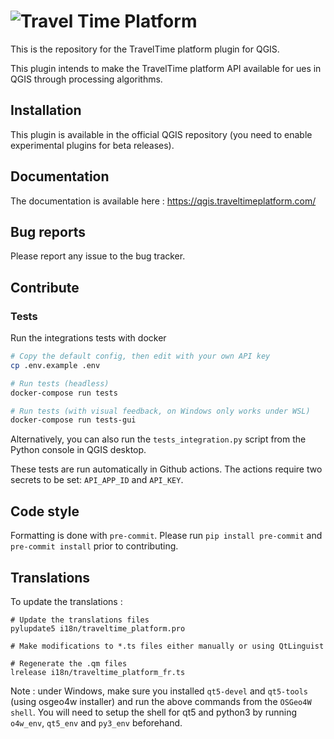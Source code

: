 # ![Travel Time Platform](travel_time_platform_plugin/resources/TravelTime_logo_horizontal.svg)

This is the repository for the TravelTime platform plugin for QGIS.

This plugin intends to make the TravelTime platform API available for ues in QGIS through processing algorithms.

## Installation

This plugin is available in the official QGIS repository (you need to enable experimental plugins for beta releases).

## Documentation

The documentation is available here : https://qgis.traveltimeplatform.com/

## Bug reports

Please report any issue to the bug tracker.

## Contribute

### Tests

Run the integrations tests with docker

```bash
# Copy the default config, then edit with your own API key
cp .env.example .env

# Run tests (headless)
docker-compose run tests

# Run tests (with visual feedback, on Windows only works under WSL)
docker-compose run tests-gui
```

Alternatively, you can also run the `tests_integration.py` script from the Python console in QGIS desktop.

These tests are run automatically in Github actions. The actions require two secrets to be set: `API_APP_ID` and `API_KEY`.


## Code style

Formatting is done with `pre-commit`. Please run `pip install pre-commit` and `pre-commit install` prior to contributing.

## Translations

To update the translations :

```
# Update the translations files
pylupdate5 i18n/traveltime_platform.pro

# Make modifications to *.ts files either manually or using QtLinguist

# Regenerate the .qm files
lrelease i18n/traveltime_platform_fr.ts
```

Note : under Windows, make sure you installed `qt5-devel` and `qt5-tools` (using osgeo4w installer) and run the above commands from the `OSGeo4W shell`. You will need to setup the shell for qt5 and python3 by running `o4w_env`, `qt5_env` and `py3_env` beforehand.
